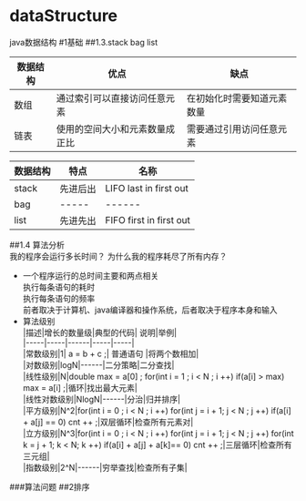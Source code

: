 # dataStructure
java数据结构 
 #1基础
##1.3.stack  bag list

|数据结构| 优点|缺点|  
|-----|-----|------| 
|数组|通过索引可以直接访问任意元素|在初始化时需要知道元素数量|  
|链表|使用的空间大小和元素数量成正比|需要通过引用访问任意元素|

|数据结构| 特点|名称|  
|-----|-----|------| 
|stack|先进后出|LIFO last in first out| 
|bag|-----|------| 
|list|先进先出|FIFO first in first out| 

##1.4 算法分析  
    我的程序会运行多长时间？
    为什么我的程序耗尽了所有内存？

   - 一个程序运行的总时间主要和两点相关  
       执行每条语句的耗时  
       执行每条语句的频率  
       前者取决于计算机、java编译器和操作系统，后者取决于程序本身和输入  
   - 算法级别  
   |描述|增长的数量级|典型的代码| 说明|举例|  
   |-----|-----|------|-----|-----|  
   |常数级别|1| a = b + c ;| 普通语句 |将两个数相加|  
   |对数级别|logN|------|二分策略|二分查找|  
   |线性级别|N|double max = a[0] ;  for(int i = 1 ; i < N ; i ++)  if(a[i] > max) max = a[i] ;|循环|找出最大元素|  
   |线性对数级别|NlogN|------|分治|归并排序|  
   |平方级别|N^2|for(int i = 0 ; i < N ; i ++)  for(int j = i + 1; j < N ; j ++)  if(a[i] + a[j] == 0)  cnt ++ ;|双层循环|检查所有元素对|  
   |立方级别|N^3|for(int i = 0 ; i < N ; i ++)  for(int j = i + 1; j < N ; j ++) for(int k = j + 1; k < N; k ++)  if(a[i] + a[j] + a[k]== 0)  cnt ++ ;|三层循环|检查所有三元组|  
   |指数级别|2^N|------|穷举查找|检查所有子集|  
   
   
###算法问题
##2排序